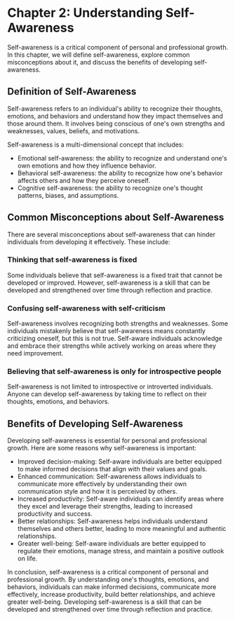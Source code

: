 Chapter 2: Understanding Self-Awareness
=======================================

Self-awareness is a critical component of personal and professional growth. In this chapter, we will define self-awareness, explore common misconceptions about it, and discuss the benefits of developing self-awareness.

Definition of Self-Awareness
----------------------------

Self-awareness refers to an individual's ability to recognize their thoughts, emotions, and behaviors and understand how they impact themselves and those around them. It involves being conscious of one's own strengths and weaknesses, values, beliefs, and motivations.

Self-awareness is a multi-dimensional concept that includes:

* Emotional self-awareness: the ability to recognize and understand one's own emotions and how they influence behavior.
* Behavioral self-awareness: the ability to recognize how one's behavior affects others and how they perceive oneself.
* Cognitive self-awareness: the ability to recognize one's thought patterns, biases, and assumptions.

Common Misconceptions about Self-Awareness
------------------------------------------

There are several misconceptions about self-awareness that can hinder individuals from developing it effectively. These include:

### Thinking that self-awareness is fixed

Some individuals believe that self-awareness is a fixed trait that cannot be developed or improved. However, self-awareness is a skill that can be developed and strengthened over time through reflection and practice.

### Confusing self-awareness with self-criticism

Self-awareness involves recognizing both strengths and weaknesses. Some individuals mistakenly believe that self-awareness means constantly criticizing oneself, but this is not true. Self-aware individuals acknowledge and embrace their strengths while actively working on areas where they need improvement.

### Believing that self-awareness is only for introspective people

Self-awareness is not limited to introspective or introverted individuals. Anyone can develop self-awareness by taking time to reflect on their thoughts, emotions, and behaviors.

Benefits of Developing Self-Awareness
-------------------------------------

Developing self-awareness is essential for personal and professional growth. Here are some reasons why self-awareness is important:

* Improved decision-making: Self-aware individuals are better equipped to make informed decisions that align with their values and goals.
* Enhanced communication: Self-awareness allows individuals to communicate more effectively by understanding their own communication style and how it is perceived by others.
* Increased productivity: Self-aware individuals can identify areas where they excel and leverage their strengths, leading to increased productivity and success.
* Better relationships: Self-awareness helps individuals understand themselves and others better, leading to more meaningful and authentic relationships.
* Greater well-being: Self-aware individuals are better equipped to regulate their emotions, manage stress, and maintain a positive outlook on life.

In conclusion, self-awareness is a critical component of personal and professional growth. By understanding one's thoughts, emotions, and behaviors, individuals can make informed decisions, communicate more effectively, increase productivity, build better relationships, and achieve greater well-being. Developing self-awareness is a skill that can be developed and strengthened over time through reflection and practice.
